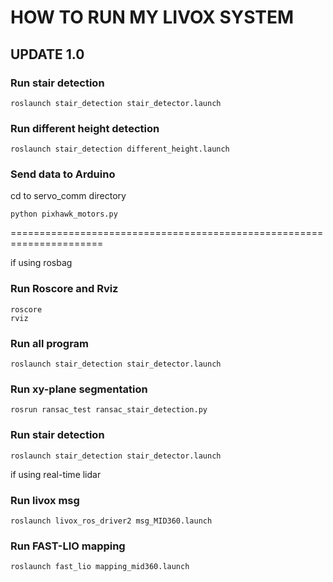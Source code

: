 # HOW TO RUN MY LIVOX SYSTEM

## UPDATE 1.0

### Run stair detection
```
roslaunch stair_detection stair_detector.launch
```

### Run different height detection
```
roslaunch stair_detection different_height.launch
```

### Send data to Arduino
cd to servo_comm directory
```
python pixhawk_motors.py
```

======================================================================




if using rosbag
### Run Roscore and Rviz
```
roscore
rviz
```

### Run all program
```
roslaunch stair_detection stair_detector.launch
```

### Run xy-plane segmentation
```
rosrun ransac_test ransac_stair_detection.py
```
### Run stair detection
```
roslaunch stair_detection stair_detector.launch
```


if using real-time lidar
### Run livox msg
```
roslaunch livox_ros_driver2 msg_MID360.launch
```
### Run FAST-LIO mapping
```
roslaunch fast_lio mapping_mid360.launch
```

